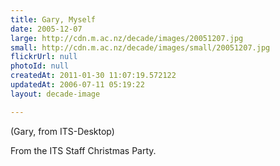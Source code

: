 ```yaml
---
title: Gary, Myself
date: 2005-12-07
large: http://cdn.m.ac.nz/decade/images/20051207.jpg
small: http://cdn.m.ac.nz/decade/images/small/20051207.jpg
flickrUrl: null
photoId: null
createdAt: 2011-01-30 11:07:19.572122
updatedAt: 2006-07-11 05:19:22
layout: decade-image

---
```

(Gary, from ITS-Desktop)

From the ITS Staff Christmas Party.
